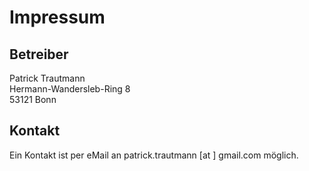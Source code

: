 # Impressum #
## Betreiber ##
Patrick Trautmann  
Hermann-Wandersleb-Ring 8  
53121 Bonn
## Kontakt ##
Ein Kontakt ist per eMail an patrick.trautmann [at ] gmail.com möglich.